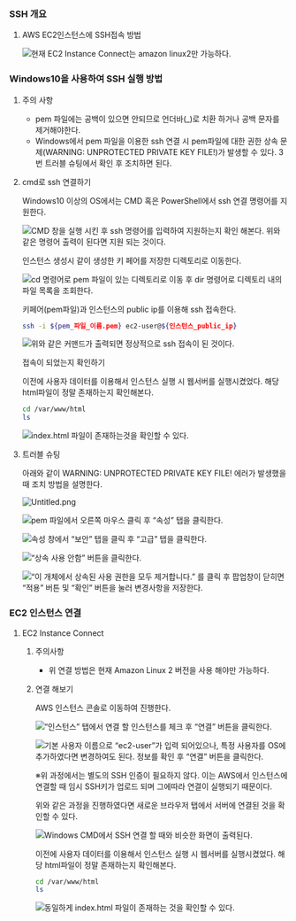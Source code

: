 
### SSH 개요

1. AWS EC2인스턴스에 SSH접속 방법

	![현재 EC2 Instance Connect는 amazon linux2만 가능하다.](https://s3.us-west-2.amazonaws.com/secure.notion-static.com/8629519e-cc6e-4ba1-b87c-7d5b197fb2d0/Untitled.png?X-Amz-Algorithm=AWS4-HMAC-SHA256&X-Amz-Content-Sha256=UNSIGNED-PAYLOAD&X-Amz-Credential=AKIAT73L2G45EIPT3X45%2F20230905%2Fus-west-2%2Fs3%2Faws4_request&X-Amz-Date=20230905T100707Z&X-Amz-Expires=3600&X-Amz-Signature=28af79c9034666e0228e88f1050861ac5f285953e8b51f557042ee8ce4f176d6&X-Amz-SignedHeaders=host&x-id=GetObject)


### Windows10을 사용하여 SSH 실행 방법

1. 주의 사항
	- pem 파일에는 공백이 있으면 안되므로 언더바(_)로 치환 하거나 공백 문자를 제거해야한다.
	- Windows에서 pem 파일을 이용한 ssh 연결 시 pem파일에 대한 권한 상속 문제(WARNING: UNPROTECTED PRIVATE KEY FILE!)가 발생할 수 있다. 
	3번 트러블 슈팅에서 확인 후 조치하면 된다.
2. cmd로 ssh 연결하기

	Windows10 이상의 OS에서는 CMD 혹은 PowerShell에서 ssh 연결 명령어를 지원한다.


	![CMD 창을 실행 시킨 후 ssh 명령어를 입력하여 지원하는지 확인 해본다. 위와 같은 명령어 출력이 된다면 지원 되는 것이다.](https://s3.us-west-2.amazonaws.com/secure.notion-static.com/1792ccc9-fa70-4c91-8030-4f94615d79e2/Untitled.png?X-Amz-Algorithm=AWS4-HMAC-SHA256&X-Amz-Content-Sha256=UNSIGNED-PAYLOAD&X-Amz-Credential=AKIAT73L2G45EIPT3X45%2F20230905%2Fus-west-2%2Fs3%2Faws4_request&X-Amz-Date=20230905T100709Z&X-Amz-Expires=3600&X-Amz-Signature=0d7dadcb0f5dc137c8801e8e9360ec032972bffe5367c64532dc0169eb0afa22&X-Amz-SignedHeaders=host&x-id=GetObject)


	인스턴스 생성시 같이 생성한 키 페어를 저장한 디렉토리로 이동한다.


	![cd 명령어로 pem 파일이 있는 디렉토리로 이동 후 dir 명령어로 디렉토리 내의 파일 목록을 조회한다.](https://s3.us-west-2.amazonaws.com/secure.notion-static.com/d04946ff-f920-4358-aa42-175c803dcd71/Untitled.png?X-Amz-Algorithm=AWS4-HMAC-SHA256&X-Amz-Content-Sha256=UNSIGNED-PAYLOAD&X-Amz-Credential=AKIAT73L2G45EIPT3X45%2F20230905%2Fus-west-2%2Fs3%2Faws4_request&X-Amz-Date=20230905T100709Z&X-Amz-Expires=3600&X-Amz-Signature=7a69b24749bef94dc322b25e27241daacbc838a410cfe10469ba2fd40219b734&X-Amz-SignedHeaders=host&x-id=GetObject)


	키페어(pem파일)과 인스턴스의 public ip를 이용해 ssh 접속한다.


	```bash
	ssh -i ${pem_파일_이름.pem} ec2-user@${인스턴스_public_ip}
	```


	![위와 같은 커맨드가 출력되면 정상적으로 ssh 접속이 된 것이다.](https://s3.us-west-2.amazonaws.com/secure.notion-static.com/2f8bea92-ab10-4809-b6bb-29c1ea3f0add/Untitled.png?X-Amz-Algorithm=AWS4-HMAC-SHA256&X-Amz-Content-Sha256=UNSIGNED-PAYLOAD&X-Amz-Credential=AKIAT73L2G45EIPT3X45%2F20230905%2Fus-west-2%2Fs3%2Faws4_request&X-Amz-Date=20230905T100709Z&X-Amz-Expires=3600&X-Amz-Signature=2e75f3c15ddb24ba7f319521a00ce60999206621b40ce077cdbc5d9b3cbea67f&X-Amz-SignedHeaders=host&x-id=GetObject)


	접속이 되었는지 확인하기


	이전에 사용자 데이터를 이용해서 인스턴스 실행 시 웹서버를 실행시켰었다. 해당 html파일이 정말 존재하는지 확인해본다.


	```bash
	cd /var/www/html
	ls
	```


	![index.html 파일이 존재하는것을 확인할 수 있다.](https://s3.us-west-2.amazonaws.com/secure.notion-static.com/5618bee5-a377-45d4-b81a-f55e0817f10d/Untitled.png?X-Amz-Algorithm=AWS4-HMAC-SHA256&X-Amz-Content-Sha256=UNSIGNED-PAYLOAD&X-Amz-Credential=AKIAT73L2G45EIPT3X45%2F20230905%2Fus-west-2%2Fs3%2Faws4_request&X-Amz-Date=20230905T100709Z&X-Amz-Expires=3600&X-Amz-Signature=8027eff5776ccb2f3da5bcd24c060f3a0ea105c37b1c66f8dc2674295f37e898&X-Amz-SignedHeaders=host&x-id=GetObject)

3. 트러블 슈팅

	아래와 같이 WARNING: UNPROTECTED PRIVATE KEY FILE! 에러가 발생했을 때 조치 방법을 설명한다.


	![Untitled.png](https://s3.us-west-2.amazonaws.com/secure.notion-static.com/a334d658-3ca2-4770-98f6-ac6977cbc21d/Untitled.png?X-Amz-Algorithm=AWS4-HMAC-SHA256&X-Amz-Content-Sha256=UNSIGNED-PAYLOAD&X-Amz-Credential=AKIAT73L2G45EIPT3X45%2F20230905%2Fus-west-2%2Fs3%2Faws4_request&X-Amz-Date=20230905T100709Z&X-Amz-Expires=3600&X-Amz-Signature=6ac2dff32cf2b8db5b5f23a1194f3f4caf1e8959dc7232b6bba95655ff052571&X-Amz-SignedHeaders=host&x-id=GetObject)


	![pem 파일에서 오른쪽 마우스 클릭 후 “속성” 탭을 클릭한다.](https://s3.us-west-2.amazonaws.com/secure.notion-static.com/34adb080-e040-4bcf-b052-da3c4e42e5c5/Untitled.png?X-Amz-Algorithm=AWS4-HMAC-SHA256&X-Amz-Content-Sha256=UNSIGNED-PAYLOAD&X-Amz-Credential=AKIAT73L2G45EIPT3X45%2F20230905%2Fus-west-2%2Fs3%2Faws4_request&X-Amz-Date=20230905T100709Z&X-Amz-Expires=3600&X-Amz-Signature=9296e09c5444f5713d48ac73b65dbf2ca278a260c243af1559020039ff3ba4a2&X-Amz-SignedHeaders=host&x-id=GetObject)


	![속성 창에서 “보안” 탭을 클릭 후 “고급” 탭을 클릭한다.](https://s3.us-west-2.amazonaws.com/secure.notion-static.com/4be78063-2179-40af-98d9-05701d8074fe/Untitled.png?X-Amz-Algorithm=AWS4-HMAC-SHA256&X-Amz-Content-Sha256=UNSIGNED-PAYLOAD&X-Amz-Credential=AKIAT73L2G45EIPT3X45%2F20230905%2Fus-west-2%2Fs3%2Faws4_request&X-Amz-Date=20230905T100709Z&X-Amz-Expires=3600&X-Amz-Signature=13d9552ab93995b60fd53fcbede368c5e41a5c77f0e2c7966c651bad1a22e8b1&X-Amz-SignedHeaders=host&x-id=GetObject)


	![“상속 사용 안함” 버튼을 클릭한다.](https://s3.us-west-2.amazonaws.com/secure.notion-static.com/711e3a82-1dab-4ae5-8aff-2314d7cca04b/Untitled.png?X-Amz-Algorithm=AWS4-HMAC-SHA256&X-Amz-Content-Sha256=UNSIGNED-PAYLOAD&X-Amz-Credential=AKIAT73L2G45EIPT3X45%2F20230905%2Fus-west-2%2Fs3%2Faws4_request&X-Amz-Date=20230905T100709Z&X-Amz-Expires=3600&X-Amz-Signature=bc1daf7caf6287ec239045ad2c2402e5c4f1ac97bdf9e17e8e332295778d6f86&X-Amz-SignedHeaders=host&x-id=GetObject)


	![“이 개체에서 상속된 사용 권한을 모두 제거합니다.” 를 클릭 후 팝업창이 닫히면 “적용” 버튼 및 “확인” 버튼을 눌러 변경사항을 저장한다.](https://s3.us-west-2.amazonaws.com/secure.notion-static.com/99fab911-f674-4563-a3af-3d4dfed6d993/Untitled.png?X-Amz-Algorithm=AWS4-HMAC-SHA256&X-Amz-Content-Sha256=UNSIGNED-PAYLOAD&X-Amz-Credential=AKIAT73L2G45EIPT3X45%2F20230905%2Fus-west-2%2Fs3%2Faws4_request&X-Amz-Date=20230905T100709Z&X-Amz-Expires=3600&X-Amz-Signature=3de5eb0b72347b047d8ce7e4eb2fad346d368625c5ca6c71bbce0fd0d7576bb4&X-Amz-SignedHeaders=host&x-id=GetObject)


### EC2 인스턴스 연결

1. EC2 Instance Connect
	1. 주의사항
		- 위 연결 방법은 현재 Amazon Linux 2 버전을 사용 해야만 가능하다.
	2. 연결 해보기

		AWS 인스턴스 콘솔로 이동하여 진행한다.


		![“인스턴스” 탭에서 연결 할 인스턴스를 체크 후 “연결” 버튼을 클릭한다.](https://s3.us-west-2.amazonaws.com/secure.notion-static.com/c654fa74-14c4-4fbd-a405-0c03d1fc88f3/Untitled.png?X-Amz-Algorithm=AWS4-HMAC-SHA256&X-Amz-Content-Sha256=UNSIGNED-PAYLOAD&X-Amz-Credential=AKIAT73L2G45EIPT3X45%2F20230905%2Fus-west-2%2Fs3%2Faws4_request&X-Amz-Date=20230905T100712Z&X-Amz-Expires=3600&X-Amz-Signature=2a4db6cfd73573f783d419269b5dc128c0f6b6b16c96da81c76f016e1321221c&X-Amz-SignedHeaders=host&x-id=GetObject)


		![기본 사용자 이름으로 “ec2-user”가 입력 되어있으나, 특정 사용자를 OS에 추가하였다면 변경하여도 된다. 정보를 확인 후 “연결” 버튼을 클릭한다.](https://s3.us-west-2.amazonaws.com/secure.notion-static.com/0ab21d62-0cc5-4f3f-9078-c20a17f52d87/Untitled.png?X-Amz-Algorithm=AWS4-HMAC-SHA256&X-Amz-Content-Sha256=UNSIGNED-PAYLOAD&X-Amz-Credential=AKIAT73L2G45EIPT3X45%2F20230905%2Fus-west-2%2Fs3%2Faws4_request&X-Amz-Date=20230905T100712Z&X-Amz-Expires=3600&X-Amz-Signature=f6319e57938843caf8da85937550b083cec08ca3af4f5b80027ad2c906dc1054&X-Amz-SignedHeaders=host&x-id=GetObject)


		※위 과정에서는 별도의 SSH 인증이 필요하지 않다. 이는 AWS에서 인스턴스에 연결할 때 임시 SSH키가 업로드 되며 그에따라 연결이 실행되기 때문이다.


		위와 같은 과정을 진행하였다면 새로운 브라우저 탭에서 서버에 연결된 것을 확인할 수 있다.


		![Windows CMD에서 SSH 연결 할 때와 비슷한 화면이 출력된다.](https://s3.us-west-2.amazonaws.com/secure.notion-static.com/50a5c858-b3f8-485a-9e85-790db582be85/Untitled.png?X-Amz-Algorithm=AWS4-HMAC-SHA256&X-Amz-Content-Sha256=UNSIGNED-PAYLOAD&X-Amz-Credential=AKIAT73L2G45EIPT3X45%2F20230905%2Fus-west-2%2Fs3%2Faws4_request&X-Amz-Date=20230905T100712Z&X-Amz-Expires=3600&X-Amz-Signature=95c00cec8dc275dcb450996ae385b84e8cf0c162fd321be023e78c88721fa814&X-Amz-SignedHeaders=host&x-id=GetObject)


		이전에 사용자 데이터를 이용해서 인스턴스 실행 시 웹서버를 실행시켰었다. 해당 html파일이 정말 존재하는지 확인해본다.


		```bash
		cd /var/www/html
		ls
		```


		![동일하게 index.html 파일이 존재하는 것을 확인할 수 있다.](https://s3.us-west-2.amazonaws.com/secure.notion-static.com/0a10b584-fa73-4bde-bd75-65ac95b1283f/Untitled.png?X-Amz-Algorithm=AWS4-HMAC-SHA256&X-Amz-Content-Sha256=UNSIGNED-PAYLOAD&X-Amz-Credential=AKIAT73L2G45EIPT3X45%2F20230905%2Fus-west-2%2Fs3%2Faws4_request&X-Amz-Date=20230905T100712Z&X-Amz-Expires=3600&X-Amz-Signature=b819caccfa8ec694980318746dc6c6697a5bfdc136cd2f101080b73988377dcf&X-Amz-SignedHeaders=host&x-id=GetObject)

